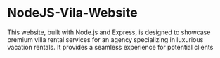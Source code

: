 # NodeJS-Vila-Website
 This website, built with Node.js and Express, is designed to showcase premium villa rental services for an agency specializing in luxurious vacation rentals. It provides a seamless experience for potential clients
